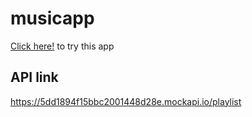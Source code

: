 # musicapp

[Click here!](anjanpoonacha.github.io/musicapp) to try this app

## API link
https://5dd1894f15bbc2001448d28e.mockapi.io/playlist
